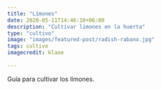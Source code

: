 ```yaml
---
title: "Límones"
date: 2020-05-11T14:46:10+06:00
description: "Cultivar limones en la huerta"
type: "cultivo"
image: "images/featured-post/radish-rabano.jpg"
tags: cultivo
imagecredit: klaoe
  
---
```

Guía para cultivar los límones.